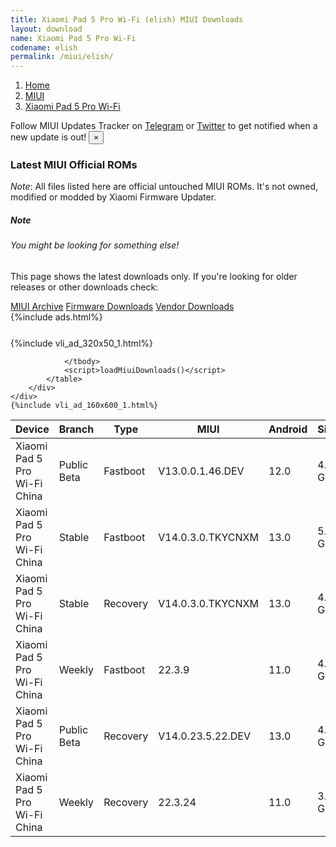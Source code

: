 ```yaml
---
title: Xiaomi Pad 5 Pro Wi-Fi (elish) MIUI Downloads
layout: download
name: Xiaomi Pad 5 Pro Wi-Fi
codename: elish
permalink: /miui/elish/
---
```

<nav aria-label="breadcrumb">
    <ol class="breadcrumb">
        <li class="breadcrumb-item"><a href="/">Home</a></li>
        <li class="breadcrumb-item"><a href="/miui/">MIUI</a></li>
        <li class="breadcrumb-item active" aria-current="page"><a href="/miui/elish/">Xiaomi Pad 5 Pro Wi-Fi</a></li>
    </ol>
</nav>
<div class="alert alert-primary alert-dismissible fade show" role="alert">
    Follow MIUI Updates Tracker on <a href="https://t.me/MIUIUpdatesTracker" class="alert-link">Telegram</a>
     or <a href="https://twitter.com/MiFwUpdater" class="alert-link">Twitter</a> to get notified when a new update is out!
    <button type="button" class="close" data-dismiss="alert" aria-label="Close">
        <span aria-hidden="true">&times;</span>
    </button>
</div>

### Latest MIUI Official ROMs
*Note*: All files listed here are official untouched MIUI ROMs. It's not owned, modified or modded by Xiaomi Firmware Updater.
<div class="card">
  <div class="card-body">
    <h5 class="card-title">Note</h5>
    <h6 class="card-subtitle mb-2 text-muted">You might be looking for something else!</h6>
    <p class="card-text">This page shows the latest downloads only.
     If you're looking for older releases or other downloads check:</p>
    <a href="/archive/miui/elish/" class="card-link">MIUI Archive</a>
    <a href="/firmware/elish/" class="card-link">Firmware Downloads</a>
    <a href="/vendor/elish/" class="card-link">Vendor Downloads</a>
  </div>
</div>
{%include ads.html%}
<div class="row justify-content-center">
    <div class="col-10">
        <div class="table-responsive-md" style="margin-top: 25px;">
            {%include vli_ad_320x50_1.html%}
            <table id="miui" class="display dt-responsive nowrap compact table table-striped table-hover table-sm">
                <thead class="thead-dark">
                    <tr>
                        <th data-ref="device">Device</th>
                        <th data-ref="branch">Branch</th>
                        <th data-ref="type">Type</th>
                        <th data-ref="miui">MIUI</th>
                        <th data-ref="android">Android</th>
                        <th data-ref="size">Size</th>
                        <th data-ref="size">Date</th>
                        <th data-ref="link">Link</th>
                    </tr>
                </thead>
                <tbody>
                <tr><td>Xiaomi Pad 5 Pro Wi-Fi China</td><td>Public Beta</td><td>Fastboot</td><td>V13.0.0.1.46.DEV</td><td>12.0</td><td>4.9 GB</td><td>2022-07-19</td><td><a href="/miui/elish/public beta/V13.0.0.1.46.DEV/">Download</a></td></tr>
<tr><td>Xiaomi Pad 5 Pro Wi-Fi China</td><td>Stable</td><td>Fastboot</td><td>V14.0.3.0.TKYCNXM</td><td>13.0</td><td>5.3 GB</td><td>2023-03-10</td><td><a href="/miui/elish/stable/V14.0.3.0.TKYCNXM/">Download</a></td></tr>
<tr><td>Xiaomi Pad 5 Pro Wi-Fi China</td><td>Stable</td><td>Recovery</td><td>V14.0.3.0.TKYCNXM</td><td>13.0</td><td>4.5 GB</td><td>2023-03-24</td><td><a href="/miui/elish/stable/V14.0.3.0.TKYCNXM/">Download</a></td></tr>
<tr><td>Xiaomi Pad 5 Pro Wi-Fi China</td><td>Weekly</td><td>Fastboot</td><td>22.3.9</td><td>11.0</td><td>4.5 GB</td><td>2022-03-09</td><td><a href="/miui/elish/weekly/22.3.9/">Download</a></td></tr>
<tr><td>Xiaomi Pad 5 Pro Wi-Fi China</td><td>Public Beta</td><td>Recovery</td><td>V14.0.23.5.22.DEV</td><td>13.0</td><td>4.4 GB</td><td>2023-05-26</td><td><a href="/miui/elish/public beta/V14.0.23.5.22.DEV/">Download</a></td></tr>
<tr><td>Xiaomi Pad 5 Pro Wi-Fi China</td><td>Weekly</td><td>Recovery</td><td>22.3.24</td><td>11.0</td><td>3.7 GB</td><td>2022-03-24</td><td><a href="/miui/elish/weekly/22.3.24/">Download</a></td></tr>

                </tbody>
                <script>loadMiuiDownloads()</script>
            </table>
        </div>
    </div>
    {%include vli_ad_160x600_1.html%}
</div>
